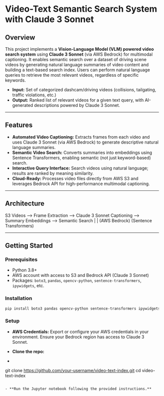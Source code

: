 # Video-Text Semantic Search System with Claude 3 Sonnet

## Overview

This project implements a **Vision-Language Model (VLM) powered video search system** using **Claude 3 Sonnet** (via AWS Bedrock) for multimodal captioning. It enables semantic search over a dataset of driving scene videos by generating natural language summaries of video content and building a text-based search index. Users can perform natural language queries to retrieve the most relevant videos, regardless of specific keywords.

- **Input:** Set of categorized dashcam/driving videos (collisions, tailgating, traffic violations, etc.)
- **Output:** Ranked list of relevant videos for a given text query, with AI-generated descriptions powered by Claude 3 Sonnet.

---

## Features

- **Automated Video Captioning:** Extracts frames from each video and uses Claude 3 Sonnet (via AWS Bedrock) to generate descriptive natural language summaries.
- **Semantic Video Search:** Converts summaries into embeddings using Sentence Transformers, enabling semantic (not just keyword-based) search.
- **Interactive Query Interface:** Search videos using natural language; results are ranked by meaning similarity.
- **Cloud-Ready:** Processes video files directly from AWS S3 and leverages Bedrock API for high-performance multimodal captioning.

---

## Architecture 

S3 Videos --> Frame Extraction --> Claude 3 Sonnet Captioning --> Summary Embeddings --> Semantic Search
| |
(AWS Bedrock) (Sentence Transformers)



---

## Getting Started

### Prerequisites

- Python 3.8+
- AWS account with access to S3 and Bedrock API (Claude 3 Sonnet)
- Packages: `boto3`, `pandas`, `opencv-python`, `sentence-transformers`, `ipywidgets`, etc.

### Installation

```bash
pip install boto3 pandas opencv-python sentence-transformers ipywidgets
```
### Setup
- **AWS Credentials:**
Export or configure your AWS credentials in your environment. Ensure your Bedrock region has access to Claude 3 Sonnet.

- **Clone the repo:**
- ```bash
git clone https://github.com/your-username/video-text-index.git
cd video-text-index
```

- **Run the Jupyter notebook following the provided instructions.**
